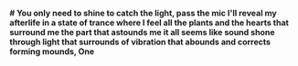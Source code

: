 **# You only need to shine to catch the light, 
pass the mic I'll reveal my afterlife in a state of trance where I feel all the plants and the hearts that surround me the part that astounds me it all seems like sound shone through light that surrounds of vibration that abounds and corrects forming mounds,
One**
<!--stackedit_data:
eyJoaXN0b3J5IjpbLTg4MTQ3MTA1MV19
-->